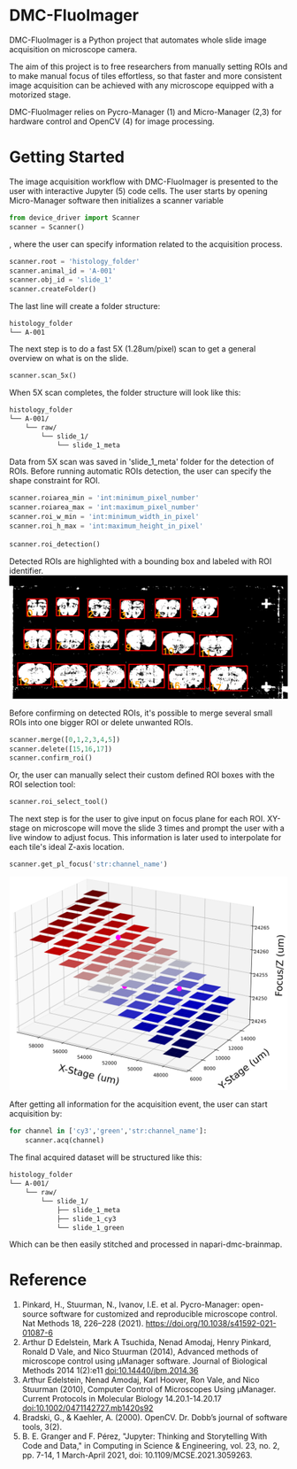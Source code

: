 # DMC-FluoImager
DMC-FluoImager is a Python project that automates whole slide image acquisition on microscope camera. 

The aim of this project is to free researchers from manually setting ROIs and to make manual focus of tiles effortless, so that faster and more consistent image acquisition can be achieved with any microscope equipped with a motorized stage. 

DMC-FluoImager relies on Pycro-Manager (1) and Micro-Manager (2,3) for hardware control and OpenCV (4) for image processing. 

# Getting Started
The image acquisition workflow with DMC-FluoImager is presented to the user with interactive Jupyter (5) code cells. The user starts by opening Micro-Manager software then initializes a scanner variable

```python
from device_driver import Scanner
scanner = Scanner()
```
, where the user can specify information related to the acquisition process. 
```python
scanner.root = 'histology_folder'
scanner.animal_id = 'A-001'
scanner.obj_id = 'slide_1'
scanner.createFolder()
```
The last line will create a folder structure:
```
histology_folder
└── A-001
```

The next step is to do a fast 5X (1.28um/pixel) scan to get a general overview on what is on the slide.
```python
scanner.scan_5x() 
```
When 5X scan completes, the folder structure will look like this:
```
histology_folder
└── A-001/
    └── raw/
        └── slide_1/
            └── slide_1_meta
```
Data from 5X scan was saved in 'slide_1_meta' folder for the detection of ROIs. Before running automatic ROIs detection, the user can specify the shape constraint for ROI.
```python
scanner.roiarea_min = 'int:minimum_pixel_number'
scanner.roiarea_max = 'int:maximum_pixel_number'
scanner.roi_w_min = 'int:minimum_width_in_pixel'
scanner.roi_h_max = 'int:maximum_height_in_pixel'

scanner.roi_detection()
```
Detected ROIs are highlighted with a bounding box and labeled with ROI identifier.
![detected region of interests example image](detected_rois.png "Detected ROIs")

Before confirming on detected ROIs, it's possible to merge several small ROIs into one bigger ROI or delete unwanted ROIs.
```python
scanner.merge([0,1,2,3,4,5])
scanner.delete([15,16,17])
scanner.confirm_roi()
```
Or, the user can manually select their custom defined ROI boxes with the ROI selection tool:
```python
scanner.roi_select_tool()
```
The next step is for the user to give input on focus plane for each ROI. XY-stage on microscope will move the slide 3 times and prompt the user with a live window to adjust focus. This information is later used to interpolate for each tile's ideal Z-axis location.
```python
scanner.get_pl_focus('str:channel_name')
```
![interpolated focal planes from three points](tile-focal-plane.png "Interpolated Focal planes")

After getting all information for the acquisition event, the user can start acquisition by:
```python
for channel in ['cy3','green','str:channel_name']:
    scanner.acq(channel)
```
The final acquired dataset will be structured like this:
```
histology_folder
└── A-001/
    └── raw/
        └── slide_1/
            ├── slide_1_meta
            ├── slide_1_cy3
            └── slide_1_green
```
Which can be then easily stitched and processed in napari-dmc-brainmap.

# Reference
1.	Pinkard, H., Stuurman, N., Ivanov, I.E. et al. Pycro-Manager: open-source software for customized and reproducible microscope control. Nat Methods 18, 226–228 (2021). https://doi.org/10.1038/s41592-021-01087-6
2.	Arthur D Edelstein, Mark A Tsuchida, Nenad Amodaj, Henry Pinkard, Ronald D Vale, and Nico Stuurman (2014), Advanced methods of microscope control using μManager software. Journal of Biological Methods 2014 1(2):e11 <doi:10.14440/jbm.2014.36>
3.	Arthur Edelstein, Nenad Amodaj, Karl Hoover, Ron Vale, and Nico Stuurman (2010), Computer Control of Microscopes Using μManager. Current Protocols in Molecular Biology 14.20.1-14.20.17 <doi:10.1002/0471142727.mb1420s92>
4.	Bradski, G., & Kaehler, A. (2000). OpenCV. Dr. Dobb’s journal of software tools, 3(2).
5.	B. E. Granger and F. Pérez, "Jupyter: Thinking and Storytelling With Code and Data," in Computing in Science & Engineering, vol. 23, no. 2, pp. 7-14, 1 March-April 2021, doi: 10.1109/MCSE.2021.3059263.
